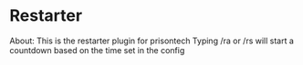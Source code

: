 Restarter
=========
About:
This is the restarter plugin for prisontech
Typing /ra or /rs will start a countdown based on the time set in the config
